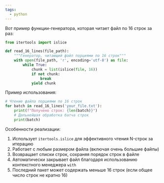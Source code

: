```yaml
---
tags:
  - python
---
```

Вот пример функции-генератора, которая читает файл по 16 строк за раз:

```python
from itertools import islice

def read_16_lines(file_path):
    """Генератор, читающий файл порциями по 16 строк"""
    with open(file_path, 'r', encoding='utf-8') as file:
        while True:
            chunk = list(islice(file, 16))
            if not chunk:
                break
            yield chunk
```

Пример использования:
```python
# Чтение файла порциями по 16 строк
for batch in read_16_lines('your_file.txt'):
    print(f"Получено строк: {len(batch)}")
    # Дальнейшая обработка батча строк
    print(batch)
```

Особенности реализации:
1. Использует `itertools.islice` для эффективного чтения N-строк за итерацию
2. Работает с любым размером файла (включая очень большие файлы)
3. Возвращает списки строк, сохраняя порядок строк в файле
4. Автоматически закрывает файл благодаря использованию контекстного менеджера `with`
5. Последний пакет может содержать меньше 16 строк (если общее число строк не кратно 16)